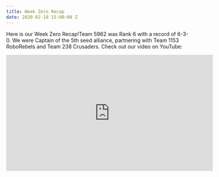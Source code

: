 ```yaml
---
title: Week Zero Recap
date: 2020-02-18 15:00:00 Z
---
```


Here is our Week Zero Recap!Team 5962 was Rank 6 with a record of 6-3-0. We were Captain of the 5th seed alliance, partnering with Team 1153 RoboRebels and Team 238 Crusaders.
Check out our video on YouTube: 

<p><iframe width="560" height="315" src="https://www.youtube.com/embed/26EiVH5yALo" frameborder="0" allow="accelerometer; autoplay; encrypted-media; gyroscope; picture-in-picture" allowfullscreen></iframe></p>